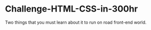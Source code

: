 # Challenge-HTML-CSS-in-300hr
Two things that you must learn about it to run on road front-end world.
